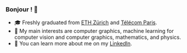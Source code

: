 ### Bonjour ! 🐰

- 🎓 Freshly graduated from [ETH Zürich](https://ethz.ch/en.html) and [Télécom Paris](https://www.telecom-paris.fr/en/home).
- 🧩 My main interests are computer graphics, machine learning for computer vision and computer graphics, mathematics, and physics.
- 🔗 You can learn more about me on my [LinkedIn](www.linkedin.com/in/thomas-poyet).

<!--
**Toratom/toratom** is a ✨ _special_ ✨ repository because its `README.md` (this file) appears on your GitHub profile.

Here are some ideas to get you started:

- 🔭 I’m currently working on ...
- 🌱 I’m currently learning ...
- 👯 I’m looking to collaborate on ...
- 🤔 I’m looking for help with ...
- 💬 Ask me about ...
- 📫 How to reach me: ...
- 😄 Pronouns: ...
- ⚡ Fun fact: ...
-->
